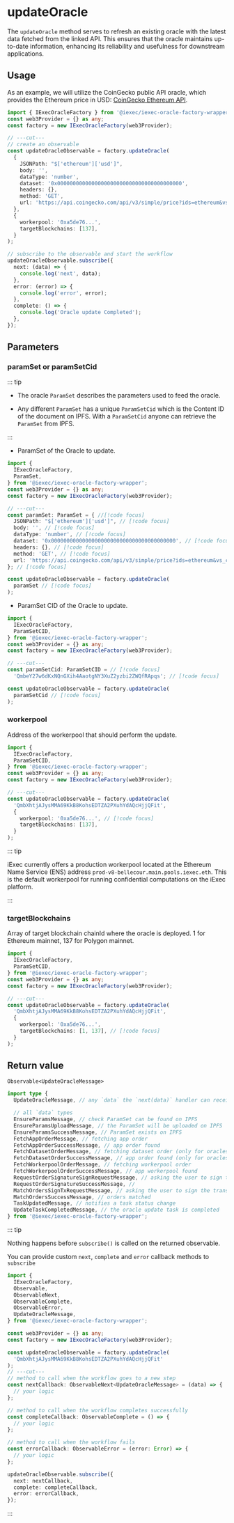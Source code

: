 # updateOracle

The `updateOracle` method serves to refresh an existing oracle with the latest
data fetched from the linked API. This ensures that the oracle maintains
up-to-date information, enhancing its reliability and usefulness for downstream
applications.

## Usage

As an example, we will utilize the CoinGecko public API oracle, which provides
the Ethereum price in USD:
<a href="https://api.coingecko.com/api/v3/simple/price?ids=ethereum&vs_currencies=usd">CoinGecko
Ethereum API</a>.

```ts twoslash
import { IExecOracleFactory } from '@iexec/iexec-oracle-factory-wrapper';
const web3Provider = {} as any;
const factory = new IExecOracleFactory(web3Provider);

// ---cut---
// create an observable
const updateOracleObservable = factory.updateOracle(
  {
    JSONPath: "$['ethereum']['usd']",
    body: '',
    dataType: 'number',
    dataset: '0x0000000000000000000000000000000000000000',
    headers: {},
    method: 'GET',
    url: 'https://api.coingecko.com/api/v3/simple/price?ids=ethereum&vs_currencies=usd',
  },
  {
    workerpool: '0xa5de76...',
    targetBlockchains: [137],
  }
);

// subscribe to the observable and start the workflow
updateOracleObservable.subscribe({
  next: (data) => {
    console.log('next', data);
  },
  error: (error) => {
    console.log('error', error);
  },
  complete: () => {
    console.log('Oracle update Completed');
  },
});
```

## Parameters

### paramSet or paramSetCid

::: tip

- The oracle `ParamSet` describes the parameters used to feed the oracle.

- Any different `ParamSet` has a unique `ParamSetCid` which is the Content ID of
  the document on IPFS. With a `ParamSetCid` anyone can retrieve the `ParamSet`
  from IPFS.

:::

- ParamSet of the Oracle to update.

<!-- prettier-ignore-start -->
```ts twoslash
import {
  IExecOracleFactory,
  ParamSet,
} from '@iexec/iexec-oracle-factory-wrapper';
const web3Provider = {} as any;
const factory = new IExecOracleFactory(web3Provider);

// ---cut---
const paramSet: ParamSet = { //[!code focus]
  JSONPath: "$['ethereum']['usd']", // [!code focus]
  body: '', // [!code focus]
  dataType: 'number', // [!code focus]
  dataset: '0x0000000000000000000000000000000000000000', // [!code focus]
  headers: {}, // [!code focus]
  method: 'GET', // [!code focus]
  url: 'https://api.coingecko.com/api/v3/simple/price?ids=ethereum&vs_currencies=usd', // [!code focus]
}; // [!code focus]

const updateOracleObservable = factory.updateOracle(
  paramSet // [!code focus]
);
```
<!-- prettier-ignore-end -->

- ParamSet CID of the Oracle to update.

```ts twoslash
import {
  IExecOracleFactory,
  ParamSetCID,
} from '@iexec/iexec-oracle-factory-wrapper';
const web3Provider = {} as any;
const factory = new IExecOracleFactory(web3Provider);

// ---cut---
const paramSetCid: ParamSetCID = // [!code focus]
  'QmbeY27w6dKxNQnGXih4AaotgNY3XuZ2yzbi2ZWQfRApqs'; // [!code focus]

const updateOracleObservable = factory.updateOracle(
  paramSetCid // [!code focus]
);
```

### workerpool

Address of the workerpool that should perform the update.

```ts twoslash
import {
  IExecOracleFactory,
  ParamSetCID,
} from '@iexec/iexec-oracle-factory-wrapper';
const web3Provider = {} as any;
const factory = new IExecOracleFactory(web3Provider);

// ---cut---
const updateOracleObservable = factory.updateOracle(
  'QmbXhtjAJysMMA69KkB8KohsEDTZA2PXuhYdAQcHjjQFit',
  {
    workerpool: '0xa5de76...', // [!code focus]
    targetBlockchains: [137],
  }
);
```

::: tip

iExec currently offers a production workerpool located at the Ethereum Name
Service (ENS) address `prod-v8-bellecour.main.pools.iexec.eth`. This is the
default workerpool for running confidential computations on the iExec platform.

:::

### targetBlockchains

Array of target blockchain chainId where the oracle is deployed. 1 for Ethereum
mainnet, 137 for Polygon mainnet.

```ts twoslash
import {
  IExecOracleFactory,
  ParamSetCID,
} from '@iexec/iexec-oracle-factory-wrapper';
const web3Provider = {} as any;
const factory = new IExecOracleFactory(web3Provider);

// ---cut---
const updateOracleObservable = factory.updateOracle(
  'QmbXhtjAJysMMA69KkB8KohsEDTZA2PXuhYdAQcHjjQFit',
  {
    workerpool: '0xa5de76...',
    targetBlockchains: [1, 137], // [!code focus]
  }
);
```

## Return value

`Observable<UpdateOracleMessage>`

```ts twoslash
import type {
  UpdateOracleMessage, // any `data` the `next(data)` handler can receive

  // all `data` types
  EnsureParamsMessage, // check ParamSet can be found on IPFS
  EnsureParamsUploadMessage, // the ParamSet will be uploaded on IPFS
  EnsureParamsSuccessMessage, // ParamSet exists on IPFS
  FetchAppOrderMessage, // fetching app order
  FetchAppOrderSuccessMessage, // app order found
  FetchDatasetOrderMessage, // fetching dataset order (only for oracles using API key dataset)
  FetchDatasetOrderSuccessMessage, // app order found (only for oracles using API key dataset)
  FetchWorkerpoolOrderMessage, // fetching workerpool order
  FetchWorkerpoolOrderSuccessMessage, // app workerpool found
  RequestOrderSignatureSignRequestMessage, // asking the user to sign the request order
  RequestOrderSignatureSuccessMessage, //
  MatchOrdersSignTxRequestMessage, // asking the user to sign the transaction to match the orders and make a deal
  MatchOrdersSuccessMessage, // orders matched
  TaskUpdatedMessage, // notifies a task status change
  UpdateTaskCompletedMessage, // the oracle update task is completed
} from '@iexec/iexec-oracle-factory-wrapper';
```

::: tip

Nothing happens before `subscribe()` is called on the returned observable.

You can provide custom `next`, `complete` and `error` callback methods to
`subscribe`

```ts twoslash
import {
  IExecOracleFactory,
  Observable,
  ObservableNext,
  ObservableComplete,
  ObservableError,
  UpdateOracleMessage,
} from '@iexec/iexec-oracle-factory-wrapper';

const web3Provider = {} as any;
const factory = new IExecOracleFactory(web3Provider);

const updateOracleObservable = factory.updateOracle(
  'QmbXhtjAJysMMA69KkB8KohsEDTZA2PXuhYdAQcHjjQFit'
);
// ---cut---
// method to call when the workflow goes to a new step
const nextCallback: ObservableNext<UpdateOracleMessage> = (data) => {
  // your logic
};

// method to call when the workflow completes successfully
const completeCallback: ObservableComplete = () => {
  // your logic
};

// method to call when the workflow fails
const errorCallback: ObservableError = (error: Error) => {
  // your logic
};

updateOracleObservable.subscribe({
  next: nextCallback,
  complete: completeCallback,
  error: errorCallback,
});
```

:::

